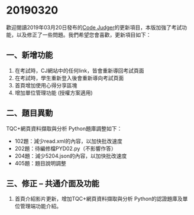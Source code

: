 # 20190320

歡迎閱讀2019年03月20日發布的[Code Judger](http://www.codejudger.com)的更新項目，本版加強了考試功能，以及修正了一些問題。我們希望您會喜歡，更新項目如下：

## 一、新增功能

1. 在考試時，CJ網站中的任何link，皆會重新導回考試頁面
2. 在考試時，學生重新登入後會重新導向考試頁面
3. 首頁增加使用心得分享區塊
4. 增加單位管理功能 (授權方案適用)

## 二、題目異動

TQC+網頁資料擷取與分析 Python題庫調整如下：
* 102題：減少read.xml的內容，以加快批改速度
* 202題：待編修檔PYD02.py（不影響作答）
* 204題：減少5204.json的內容，以加快批改速度​​​​​​​
* 405題：題目說明調整

## 三、修正 – 共通介面及功能

1. 首頁介紹影片更新，增加TQC+網頁資料擷取與分析 Python的認證題庫及單位管理端功能介紹。
